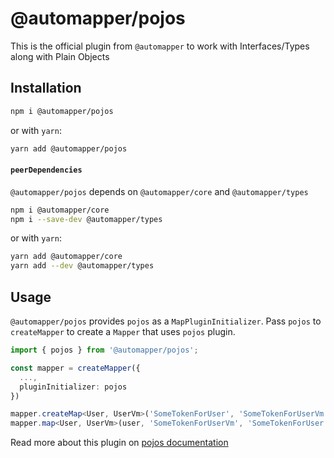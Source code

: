 # @automapper/pojos

This is the official plugin from `@automapper` to work with Interfaces/Types along with Plain Objects

## Installation

```sh
npm i @automapper/pojos
```

or with `yarn`:

```sh
yarn add @automapper/pojos
```

#### `peerDependencies`

`@automapper/pojos` depends on `@automapper/core` and `@automapper/types`

```sh
npm i @automapper/core
npm i --save-dev @automapper/types
```

or with `yarn`:

```sh
yarn add @automapper/core
yarn add --dev @automapper/types
```

## Usage

`@automapper/pojos` provides `pojos` as a `MapPluginInitializer`. Pass `pojos` to `createMapper` to create a `Mapper`
that uses `pojos` plugin.

```ts
import { pojos } from '@automapper/pojos';

const mapper = createMapper({
  ...,
  pluginInitializer: pojos
})

mapper.createMap<User, UserVm>('SomeTokenForUser', 'SomeTokenForUserVm');
mapper.map<User, UserVm>(user, 'SomeTokenForUserVm', 'SomeTokenForUser');
```

Read more about this plugin on [pojos documentation](https://automapperts.netlify.app/docs/plugins-system/introduce-to-pojos)
